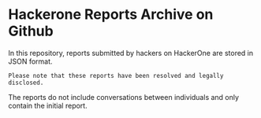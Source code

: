 # Hackerone Reports Archive on Github

In this repository, reports submitted by hackers on HackerOne are stored in JSON format.

`Please note that these reports have been resolved and legally disclosed.`

The reports do not include conversations between individuals and only contain the initial report.
 
